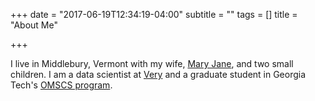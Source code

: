 +++
date = "2017-06-19T12:34:19-04:00"
subtitle = ""
tags = []
title = "About Me"

+++

I live in Middlebury, Vermont with my wife, [Mary Jane](http://www.middlebury.edu/academics/chem/faculty/node/539926), and two small children.
I am a data scientist at [Very](https://verypossible.com/) and a graduate student in Georgia Tech's [OMSCS program](http://www.omscs.gatech.edu/).
